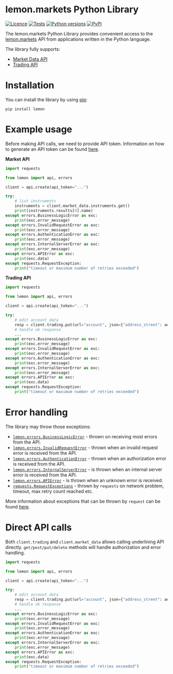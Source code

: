 # lemon.markets Python Library

[![Licence](https://img.shields.io/github/license/lemon-markets/sdk-python)](./LICENSE)
[![Tests](https://img.shields.io/github/workflow/status/lemon-markets/sdk-python/tests/main?label=tests)](https://github.com/lemon-markets/sdk-python/actions)
[![Python versions](https://img.shields.io/pypi/pyversions/lemon.svg)](https://pypi.python.org/pypi/lemon/)
[![PyPI](https://img.shields.io/pypi/v/lemon)](https://pypi.python.org/pypi/lemon/)

The lemon.markets Python Library provides convenient access to the [lemon.markets](https://docs.lemon.markets/) API from applications written in the Python language.

The library fully supports:

- [Market Data API](https://docs.lemon.markets/market-data/overview)
- [Trading API](https://docs.lemon.markets/trading/overview)

# Installation

You can install the library by using [pip](http://pypi.python.org/pypi/pip):

    pip install lemon

# Example usage

Before making API calls, we need to provide API token. Information on how to generate an API token can be found [here](https://docs.lemon.markets/authentication).

**Market API**

```python
import requests

from lemon import api, errors

client = api.create(api_token="...")

try:
    # list instruments
    instruments = client.market_data.instruments.get()
    print(instruments.results[0].name)
except errors.BusinessLogicError as exc:
    print(exc.error_message)
except errors.InvalidRequestError as exc:
    print(exc.error_message)
except errors.AuthenticationError as exc:
    print(exc.error_message)
except errors.InternalServerError as exc:
    print(exc.error_message)
except errors.APIError as exc:
    print(exc.data)
except requests.RequestException:
    print("timeout or maximum number of retries exceeded")
```

**Trading API**

```python
import requests

from lemon import api, errors

client = api.create(api_token="...")

try:
    # edit account data
    resp = client.trading.put(url="account", json={"address_street": address_street})
    # handle ok response
    ...
except errors.BusinessLogicError as exc:
    print(exc.error_message)
except errors.InvalidRequestError as exc:
    print(exc.error_message)
except errors.AuthenticationError as exc:
    print(exc.error_message)
except errors.InternalServerError as exc:
    print(exc.error_message)
except errors.APIError as exc:
    print(exc.data)
except requests.RequestException:
    print("timeout or maximum number of retries exceeded")
```

# Error handling

The library may throw those exceptions:

- [`lemon.errors.BusinessLogicError`](./lemon/errors.py) - thrown on receiving most errors from the API.
- [`lemon.errors.InvalidRequestError`](./lemon/errors.py) - thrown when an invalid request error is received from the API.
- [`lemon.errors.AuthenticationError`](./lemon/errors.py) - thrown when an authorization error is received from the API.
- [`lemon.errors.InternalServerError`](./lemon/errors.py) - is thrown when an internal server error is received from the API.
- [`lemon.errors.APIError`](./lemon/errors.py) - is thrown when an unknown error is received.
- [`requests.RequestExceptions`](https://requests.readthedocs.io/en/latest/api/#requests.RequestException) - thrown by `requests` on network problem, timeout, max retry count reached etc.

More information about exceptions that can be thrown by `request` can be found [here](https://requests.readthedocs.io/en/latest/user/quickstart/#errors-and-exceptions).

# Direct API calls

Both `client.trading` and `client.market_data` allows calling underlining API directly.
`get/post/put/delete` methods will handle authorization and error handling.

```python
import requests

from lemon import api, errors

client = api.create(api_token="...")

try:
    # edit account data
    resp = client.trading.put(url="account", json={"address_street": address_street})
    # handle ok response
    ...
except errors.BusinessLogicError as exc:
    print(exc.error_message)
except errors.InvalidRequestError as exc:
    print(exc.error_message)
except errors.AuthenticationError as exc:
    print(exc.error_message)
except errors.InternalServerError as exc:
    print(exc.error_message)
except errors.APIError as exc:
    print(exc.data)
except requests.RequestException:
    print("timeout or maximum number of retries exceeded")
```
